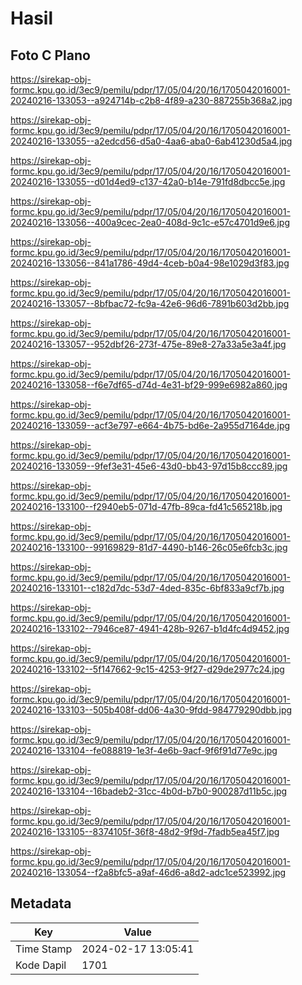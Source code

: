 # Hasil

## Foto C Plano

https://sirekap-obj-formc.kpu.go.id/3ec9/pemilu/pdpr/17/05/04/20/16/1705042016001-20240216-133053--a924714b-c2b8-4f89-a230-887255b368a2.jpg

https://sirekap-obj-formc.kpu.go.id/3ec9/pemilu/pdpr/17/05/04/20/16/1705042016001-20240216-133055--a2edcd56-d5a0-4aa6-aba0-6ab41230d5a4.jpg

https://sirekap-obj-formc.kpu.go.id/3ec9/pemilu/pdpr/17/05/04/20/16/1705042016001-20240216-133055--d01d4ed9-c137-42a0-b14e-791fd8dbcc5e.jpg

https://sirekap-obj-formc.kpu.go.id/3ec9/pemilu/pdpr/17/05/04/20/16/1705042016001-20240216-133056--400a9cec-2ea0-408d-9c1c-e57c4701d9e6.jpg

https://sirekap-obj-formc.kpu.go.id/3ec9/pemilu/pdpr/17/05/04/20/16/1705042016001-20240216-133056--841a1786-49d4-4ceb-b0a4-98e1029d3f83.jpg

https://sirekap-obj-formc.kpu.go.id/3ec9/pemilu/pdpr/17/05/04/20/16/1705042016001-20240216-133057--8bfbac72-fc9a-42e6-96d6-7891b603d2bb.jpg

https://sirekap-obj-formc.kpu.go.id/3ec9/pemilu/pdpr/17/05/04/20/16/1705042016001-20240216-133057--952dbf26-273f-475e-89e8-27a33a5e3a4f.jpg

https://sirekap-obj-formc.kpu.go.id/3ec9/pemilu/pdpr/17/05/04/20/16/1705042016001-20240216-133058--f6e7df65-d74d-4e31-bf29-999e6982a860.jpg

https://sirekap-obj-formc.kpu.go.id/3ec9/pemilu/pdpr/17/05/04/20/16/1705042016001-20240216-133059--acf3e797-e664-4b75-bd6e-2a955d7164de.jpg

https://sirekap-obj-formc.kpu.go.id/3ec9/pemilu/pdpr/17/05/04/20/16/1705042016001-20240216-133059--9fef3e31-45e6-43d0-bb43-97d15b8ccc89.jpg

https://sirekap-obj-formc.kpu.go.id/3ec9/pemilu/pdpr/17/05/04/20/16/1705042016001-20240216-133100--f2940eb5-071d-47fb-89ca-fd41c565218b.jpg

https://sirekap-obj-formc.kpu.go.id/3ec9/pemilu/pdpr/17/05/04/20/16/1705042016001-20240216-133100--99169829-81d7-4490-b146-26c05e6fcb3c.jpg

https://sirekap-obj-formc.kpu.go.id/3ec9/pemilu/pdpr/17/05/04/20/16/1705042016001-20240216-133101--c182d7dc-53d7-4ded-835c-6bf833a9cf7b.jpg

https://sirekap-obj-formc.kpu.go.id/3ec9/pemilu/pdpr/17/05/04/20/16/1705042016001-20240216-133102--7946ce87-4941-428b-9267-b1d4fc4d9452.jpg

https://sirekap-obj-formc.kpu.go.id/3ec9/pemilu/pdpr/17/05/04/20/16/1705042016001-20240216-133102--5f147662-9c15-4253-9f27-d29de2977c24.jpg

https://sirekap-obj-formc.kpu.go.id/3ec9/pemilu/pdpr/17/05/04/20/16/1705042016001-20240216-133103--505b408f-dd06-4a30-9fdd-984779290dbb.jpg

https://sirekap-obj-formc.kpu.go.id/3ec9/pemilu/pdpr/17/05/04/20/16/1705042016001-20240216-133104--fe088819-1e3f-4e6b-9acf-9f6f91d77e9c.jpg

https://sirekap-obj-formc.kpu.go.id/3ec9/pemilu/pdpr/17/05/04/20/16/1705042016001-20240216-133104--16badeb2-31cc-4b0d-b7b0-900287d11b5c.jpg

https://sirekap-obj-formc.kpu.go.id/3ec9/pemilu/pdpr/17/05/04/20/16/1705042016001-20240216-133105--8374105f-36f8-48d2-9f9d-7fadb5ea45f7.jpg

https://sirekap-obj-formc.kpu.go.id/3ec9/pemilu/pdpr/17/05/04/20/16/1705042016001-20240216-133054--f2a8bfc5-a9af-46d6-a8d2-adc1ce523992.jpg


## Metadata

| Key        | Value               |
| ---------- | ------------------- |
| Time Stamp | 2024-02-17 13:05:41 |
| Kode Dapil | 1701                |




